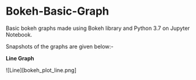 # Bokeh-Basic-Graph
Basic bokeh graphs made using Bokeh library and Python 3.7 on Jupyter Notebook.

Snapshots of the graphs are given below:-

**Line Graph**

![Line][bokeh_plot_line.png]

